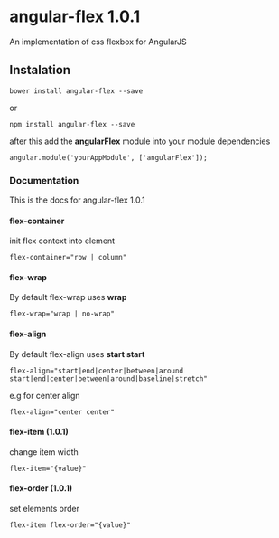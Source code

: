 # angular-flex 1.0.1

An implementation of css flexbox for AngularJS

## Instalation

```bower install angular-flex --save```

or

```npm install angular-flex --save```

after this add the **angularFlex** module into your module dependencies

```angular.module('yourAppModule', ['angularFlex']); ```

### Documentation

This is the docs for angular-flex 1.0.1

#### flex-container

init flex context into element

```flex-container="row | column"```

#### flex-wrap

By default flex-wrap uses **wrap**

```flex-wrap="wrap | no-wrap"```

#### flex-align

By default flex-align uses **start start**

```flex-align="start|end|center|between|around start|end|center|between|around|baseline|stretch"```

e.g for center align

```flex-align="center center"```

#### flex-item (1.0.1)

change item width

``` flex-item="{value}" ```

#### flex-order (1.0.1)

set elements order

``` flex-item flex-order="{value}" ```
